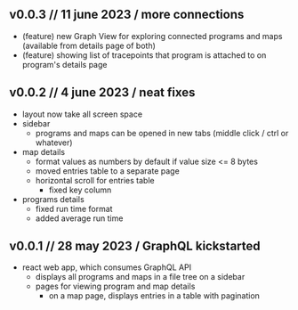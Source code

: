 v0.0.3 // 11 june 2023 / more connections
--

* (feature) new Graph View for exploring connected programs and maps (available from details page of both)
* (feature) showing list of tracepoints that program is attached to on program's details page

v0.0.2 // 4 june 2023 / neat fixes
--

* layout now take all screen space
* sidebar
  * programs and maps can be opened in new tabs (middle click / ctrl or whatever)
* map details
  * format values as numbers by default if value size <= 8 bytes
  * moved entries table to a separate page
  * horizontal scroll for entries table
    * fixed key column
* programs details
  * fixed run time format
  * added average run time

v0.0.1 // 28 may 2023 / GraphQL kickstarted
--

* react web app, which consumes GraphQL API
    * displays all programs and maps in a file tree on a sidebar
    * pages for viewing program and map details
        * on a map page, displays entries in a table with pagination